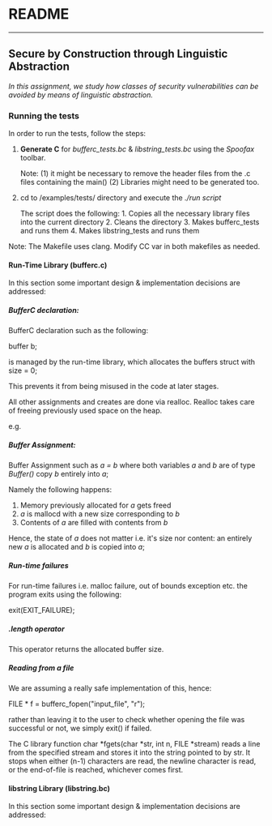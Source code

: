 # README
----
## Secure by Construction through Linguistic Abstraction
*In this assignment, we study how classes of security vulnerabilities can be avoided by means of linguistic abstraction.*


### Running the tests

In order to run the tests, follow the steps:

1. <b>Generate C</b>  for *bufferc_tests.bc* & *libstring_tests.bc* using the <i>Spoofax</i> toolbar. 

	Note: 	(1) it might be necessary to remove the header files from the .c files containing the main()
			(2) Libraries might need to be generated too.

2. cd to /examples/tests/ directory and execute the *./run script*
	
	The script does the following:
		1. Copies all the necessary library files into the current directory
		2. Cleans the directory
		3. Makes bufferc_tests and runs them
		4. Makes libstring_tests and runs them


Note:
	The Makefile uses clang. Modify CC var in both makefiles as needed.

#### Run-Time Library (bufferc.c)

In this section some important design & implementation decisions are addressed:

##### BufferC declaration:
BufferC declaration such as the following:

buffer b;

is managed by the run-time library, which allocates the buffers struct with size = 0;

This prevents it from being misused in the code at later stages.

All other assignments and creates are done via realloc. Realloc takes care of freeing previously used space on the heap.

e.g.

##### Buffer Assignment:

Buffer Assignment such as *a = b* where both variables *a* and *b* are of type *Buffer()* copy *b* entirely into *a*;

Namely the following happens:
1. Memory previously allocated for *a* gets freed
2. *a* is mallocd with a new size corresponding to *b*
3. Contents of *a* are filled with contents from *b*

Hence, the state of *a* does not matter i.e. it's size nor content: an entirely new *a* is allocated and *b* is copied into *a*;


##### Run-time failures

For run-time failures i.e. malloc failure, out of bounds exception etc. the program exits using the following:

exit(EXIT_FAILURE);

##### .length operator

This operator returns the allocated buffer size.

##### Reading from a file

We are assuming a really safe implementation of this, hence:

FILE * f = bufferc_fopen("input_file", "r");

rather than leaving it to the user to check whether opening the file was successful or not, we simply exit() if failed.

The C library function char *fgets(char *str, int n, FILE *stream) reads a line from the specified stream and stores it into the string pointed to by str. It stops when either (n-1) characters are read, the newline character is read, or the end-of-file is reached, whichever comes first.

#### libstring Library (libstring.bc)

In this section some important design & implementation decisions are addressed:

